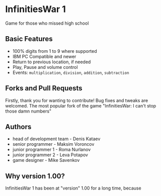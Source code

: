 # InfinitiesWar 1

Game for those who missed high school

## Basic Features

* 100% digits from 1 to 9 where supported
* IBM PC Compatible and newer
* Return to previous location, if needed
* Play, Pause and volume control
* Events: `multiplication`, `division`, `addition`, `subtraction`

## Forks and Pull Requests

Firstly, thank you for wanting to contribute! Bug fixes and tweaks are welcomed.
The most popular fork of the game "InfinitiesWar: I can't stop those damn numbers"

## Authors

* head of development team - Denis Kataev
* senior programmer - Maksim Voroncov
* junior programmer 1 - Roma Nurlanov
* junior programmer 2 - Leva Potapov
* game designer - Mike Savenkov

## Why version 1.00?

InfinitiesWar 1 has been at "version" 1.00 for a long time, because
